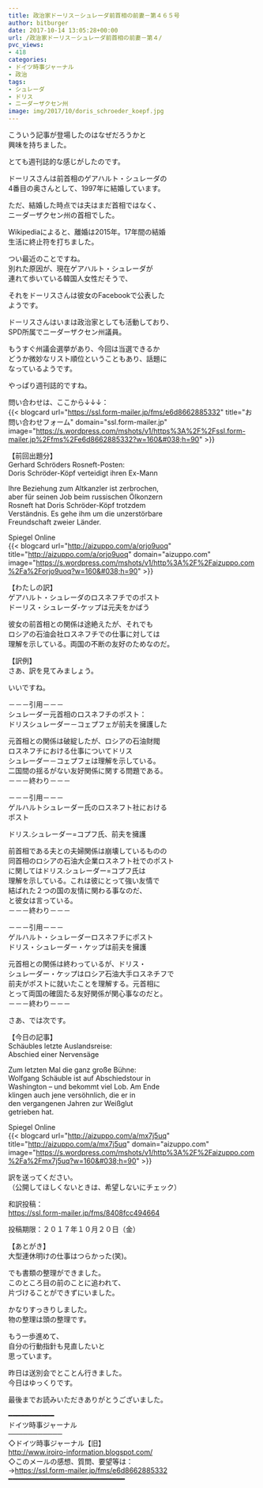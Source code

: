 ```yaml
---
title: 政治家ドーリス－シュレーダ前首相の前妻－第４６５号
author: bitburger
date: 2017-10-14 13:05:28+00:00
url: /政治家ドーリス－シュレーダ前首相の前妻－第４/
pvc_views:
- 418
categories:
- ドイツ時事ジャーナル
- 政治
tags:
- シュレーダ
- ドリス
- ニーダーザクセン州
image: img/2017/10/doris_schroeder_koepf.jpg
---
```

こういう記事が登場したのはなぜだろうかと  
興味を持ちました。  
  
とても週刊誌的な感じがしたのです。  
  
ドーリスさんは前首相のゲアハルト・シュレーダの  
4番目の奥さんとして、1997年に結婚しています。  
  
ただ、結婚した時点では夫はまだ首相ではなく、  
ニーダーザクセン州の首相でした。  
  
Wikipediaによると、離婚は2015年。17年間の結婚  
生活に終止符を打ちました。 

つい最近のことですね。  
別れた原因が、現在ゲアハルト・シュレーダが  
連れて歩いている韓国人女性だそうで、  
  
それをドーリスさんは彼女のFacebookで公表した  
ようです。  
  
ドーリスさんはいまは政治家としても活動しており、  
SPD所属でニーダーザクセン州議員。  
  
もうすぐ州議会選挙があり、今回は当選できるか  
どうか微妙なリスト順位ということもあり、話題に  
なっているようです。  
  
やっぱり週刊誌的ですね。 

問い合わせは、ここから↓↓↓：  
{{< blogcard url="https://ssl.form-mailer.jp/fms/e6d8662885332" title="&#12362;&#21839;&#12356;&#21512;&#12431;&#12379;&#12501;&#12457;&#12540;&#12512;" domain="ssl.form-mailer.jp" image="https://s.wordpress.com/mshots/v1/https%3A%2F%2Fssl.form-mailer.jp%2Ffms%2Fe6d8662885332?w=160&#038;h=90" >}} 

【前回出題分】  
Gerhard Schröders Rosneft-Posten:  
Doris Schröder-Köpf verteidigt ihren Ex-Mann  
  
Ihre Beziehung zum Altkanzler ist zerbrochen,  
aber für seinen Job beim russischen Ölkonzern  
Rosneft hat Doris Schröder-Köpf trotzdem  
Verständnis. Es gehe ihm um die unzerstörbare  
Freundschaft zweier Länder.  
  
Spiegel Online  
{{< blogcard url="http://aizuppo.com/a/orjo9uoq" title="http://aizuppo.com/a/orjo9uoq" domain="aizuppo.com" image="https://s.wordpress.com/mshots/v1/http%3A%2F%2Faizuppo.com%2Fa%2Forjo9uoq?w=160&#038;h=90" >}} 

【わたしの訳】  
ゲアハルト・シュレーダのロスネフチでのポスト  
ドーリス・シュレーダ-ケップは元夫をかばう  
  
彼女の前首相との関係は途絶えたが、それでも  
ロシアの石油会社ロスネフチでの仕事に対しては  
理解を示している。両国の不断の友好のためなのだ。 

【訳例】  
さあ、訳を見てみましょう。  
  
いいですね。 

－－－引用－－－  
シュレーダー元首相のロスネフチのポスト：  
ドリスシュレーダー－コェプフェが前夫を擁護した  
  
元首相との関係は破綻したが、ロシアの石油財閥  
ロスネフチにおける仕事についてドリス  
シュレーダー－コェプフェは理解を示している。  
二国間の揺るがない友好関係に関する問題である。  
－－－終わり－－－ 

－－－引用－－－  
ゲルハルトシュレーダー氏のロスネフト社における  
ポスト  
  
ドリス.シュレーダー=コプフ氏、前夫を擁護  
  
前首相である夫との夫婦関係は崩壊しているものの  
同首相のロシアの石油大企業ロスネフト社でのポスト  
に関してはドリス.シュレーダー=コプフ氏は  
理解を示している。これは彼にとって強い友情で  
結ばれた２つの国の友情に関わる事なのだ、  
と彼女は言っている。  
－－－終わり－－－ 

－－－引用－－－  
ゲルハルト・シュレーダーロスネフチにポスト  
ドリス・シュレーダー・ケップは前夫を擁護  
  
元首相との関係は終わっているが、ドリス・  
シュレーダー・ケップはロシア石油大手ロスネチフで  
前夫がポストに就いたことを理解する。元首相に  
とって両国の確固たる友好関係が関心事なのだと。  
－－－終わり－－－ 

さあ、では次です。  
  
【今日の記事】  
Schäubles letzte Auslandsreise:  
Abschied einer Nervensäge  
  
Zum letzten Mal die ganz große Bühne:  
Wolfgang Schäuble ist auf Abschiedstour in  
Washington &#8211; und bekommt viel Lob. Am Ende  
klingen auch jene versöhnlich, die er in  
den vergangenen Jahren zur Weißglut  
getrieben hat.  
  
Spiegel Online  
{{< blogcard url="http://aizuppo.com/a/mx7j5uq" title="http://aizuppo.com/a/mx7j5uq" domain="aizuppo.com" image="https://s.wordpress.com/mshots/v1/http%3A%2F%2Faizuppo.com%2Fa%2Fmx7j5uq?w=160&#038;h=90" >}} 

訳を送ってください。  
（公開してほしくないときは、希望しないにチェック）  
  
和訳投稿：  
 <https://ssl.form-mailer.jp/fms/8408fcc494664>  
  
投稿期限：２０１７年１０月２０日（金） 

【あとがき】  
大型連休明けの仕事はつらかった(笑)。  
  
でも書類の整理ができました。  
このところ目の前のことに追われて、  
片づけることができずにいました。  
  
かなりすっきりしました。  
物の整理は頭の整理です。  
  
もう一歩進めて、  
自分の行動指針も見直したいと  
思っています。  
  
昨日は送別会でとことん行きました。  
今日はゆっくりです。  
  
最後までお読みいただきありがとうございました。 

━━━━━━━━━━━  
ドイツ時事ジャーナル  
───────────  
◇ドイツ時事ジャーナル【旧】  
<http://www.iroiro-information.blogspot.com/>  
◇このメールの感想、質問、要望等は：  
-><https://ssl.form-mailer.jp/fms/e6d8662885332>  
━━━━━━━━━━━━━━━━━━━━━━━━━━━━